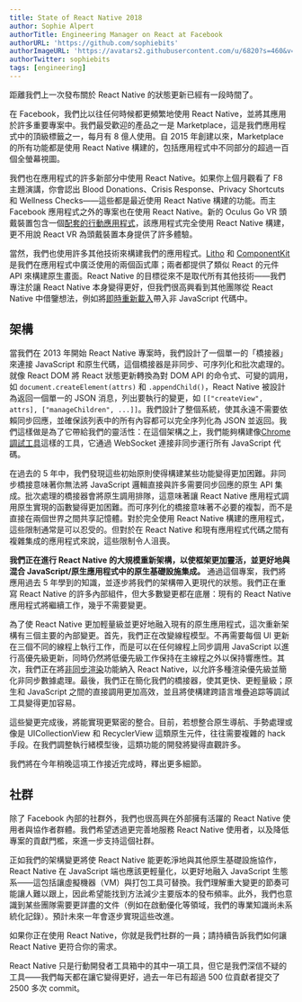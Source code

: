 ```yaml
---
title: State of React Native 2018
author: Sophie Alpert
authorTitle: Engineering Manager on React at Facebook
authorURL: 'https://github.com/sophiebits'
authorImageURL: 'https://avatars2.githubusercontent.com/u/6820?s=460&v=4'
authorTwitter: sophiebits
tags: [engineering]
---
```


距離我們上一次發布關於 React Native 的狀態更新已經有一段時間了。

在 Facebook，我們比以往任何時候都更頻繁地使用 React Native，並將其應用於許多重要專案中。我們最受歡迎的產品之一是 Marketplace，這是我們應用程式中的頂級標籤之一，每月有 8 億人使用。自 2015 年創建以來，Marketplace 的所有功能都是使用 React Native 構建的，包括應用程式中不同部分的超過一百個全螢幕視圖。

我們也在應用程式的許多新部分中使用 React Native。如果你上個月觀看了 F8 主題演講，你會認出 Blood Donations、Crisis Response、Privacy Shortcuts 和 Wellness Checks——這些都是最近使用 React Native 構建的功能。而主 Facebook 應用程式之外的專案也在使用 React Native。新的 Oculus Go VR 頭戴裝置包含一個[配套的行動應用程式](https://www.oculus.com/app/)，該應用程式完全使用 React Native 構建，更不用說 React VR 為頭戴裝置本身提供了許多體驗。

當然，我們也使用許多其他技術來構建我們的應用程式。[Litho](https://fblitho.com/) 和 [ComponentKit](https://componentkit.org/) 是我們在應用程式中廣泛使用的兩個函式庫；兩者都提供了類似 React 的元件 API 來構建原生畫面。React Native 的目標從來不是取代所有其他技術——我們專注於讓 React Native 本身變得更好，但我們很高興看到其他團隊從 React Native 中借鑒想法，例如將[即時重新載入](https://instagram-engineering.com/instant-feedback-in-ios-engineering-workflows-c3f6508c76c8)帶入非 JavaScript 代碼中。

## 架構

當我們在 2013 年開始 React Native 專案時，我們設計了一個單一的「橋接器」來連接 JavaScript 和原生代碼，這個橋接器是非同步、可序列化和批次處理的。就像 React DOM 將 React 狀態更新轉換為對 DOM API 的命令式、可變的調用，如 `document.createElement(attrs)` 和 `.appendChild()`，React Native 被設計為返回一個單一的 JSON 消息，列出要執行的變更，如 `[["createView", attrs], ["manageChildren", ...]]`。我們設計了整個系統，使其永遠不需要依賴同步回應，並確保該列表中的所有內容都可以完全序列化為 JSON 並返回。我們這樣做是為了它帶給我們的靈活性：在這個架構之上，我們能夠構建像[Chrome 調試工具](/docs/debugging#chrome-developer-tools)這樣的工具，它通過 WebSocket 連接非同步運行所有 JavaScript 代碼。

在過去的 5 年中，我們發現這些初始原則使得構建某些功能變得更加困難。非同步橋接意味著你無法將 JavaScript 邏輯直接與許多需要同步回應的原生 API 集成。批次處理的橋接器會將原生調用排隊，這意味著讓 React Native 應用程式調用原生實現的函數變得更加困難。而可序列化的橋接意味著不必要的複製，而不是直接在兩個世界之間共享記憶體。對於完全使用 React Native 構建的應用程式，這些限制通常是可以忍受的。但對於在 React Native 和現有應用程式代碼之間有複雜集成的應用程式來說，這些限制令人沮喪。

**我們正在進行 React Native 的大規模重新架構，以使框架更加靈活，並更好地與混合 JavaScript/原生應用程式中的原生基礎設施集成。** 通過這個專案，我們將應用過去 5 年學到的知識，並逐步將我們的架構帶入更現代的狀態。我們正在重寫 React Native 的許多內部組件，但大多數變更都在底層：現有的 React Native 應用程式將繼續工作，幾乎不需要變更。

為了使 React Native 更加輕量級並更好地融入現有的原生應用程式，這次重新架構有三個主要的內部變更。首先，我們正在改變線程模型。不再需要每個 UI 更新在三個不同的線程上執行工作，而是可以在任何線程上同步調用 JavaScript 以進行高優先級更新，同時仍然將低優先級工作保持在主線程之外以保持響應性。其次，我們正在將[非同步渲染](https://reactjs.org/blog/2018/03/01/sneak-peek-beyond-react-16.html)功能納入 React Native，以允許多種渲染優先級並簡化非同步數據處理。最後，我們正在簡化我們的橋接器，使其更快、更輕量級；原生和 JavaScript 之間的直接調用更加高效，並且將使構建跨語言堆疊追踪等調試工具變得更加容易。

這些變更完成後，將能實現更緊密的整合。目前，若想整合原生導航、手勢處理或像是 UICollectionView 和 RecyclerView 這類原生元件，往往需要複雜的 hack 手段。在我們調整執行緒模型後，這類功能的開發將變得直觀許多。

我們將在今年稍晚這項工作接近完成時，釋出更多細節。

## 社群

除了 Facebook 內部的社群外，我們也很高興在外部擁有活躍的 React Native 使用者與協作者群體。我們希望透過更完善地服務 React Native 使用者，以及降低專案的貢獻門檻，來進一步支持這個社群。

正如我們的架構變更將使 React Native 能更乾淨地與其他原生基礎設施協作，React Native 在 JavaScript 端也應該更輕量化，以更好地融入 JavaScript 生態系——這包括讓虛擬機器（VM）與打包工具可替換。我們理解重大變更的節奏可能讓人難以跟上，因此希望能找到方法減少主要版本的發布頻率。此外，我們也意識到某些團隊需要更詳盡的文件（例如在啟動優化等領域，我們的專業知識尚未系統化記錄）。預計未來一年會逐步實現這些改進。

如果你正在使用 React Native，你就是我們社群的一員；請持續告訴我們如何讓 React Native 更符合你的需求。

React Native 只是行動開發者工具箱中的其中一項工具，但它是我們深信不疑的工具——我們每天都在讓它變得更好，過去一年已有超過 500 位貢獻者提交了 2500 多次 commit。